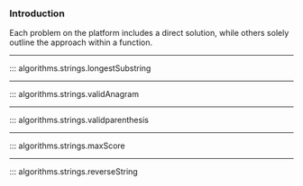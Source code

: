 ### Introduction

Each problem on the platform includes a direct solution, while others solely outline the approach within a function.

---

::: algorithms.strings.longestSubstring

---

::: algorithms.strings.validAnagram

---

::: algorithms.strings.validparenthesis

---

::: algorithms.strings.maxScore

--- 
::: algorithms.strings.reverseString